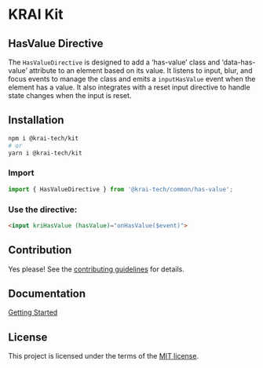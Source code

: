 # KRAI Kit
## HasValue Directive

The `HasValueDirective` is designed to add a ‘has-value’ class and ‘data-has-value’ attribute to an element based on its value. 
It listens to input, blur, and focus events to manage the class and emits a `inputHasValue` event when the element has a value. 
It also integrates with a reset input directive to handle state changes when the input is reset.

## Installation

```bash
npm i @krai-tech/kit
# or
yarn i @krai-tech/kit
```

### Import
```ts
import { HasValueDirective } from '@krai-tech/common/has-value';
```

### Use the directive:

```html
<input kriHasValue (hasValue)="onHasValue($event)">
```

## Contribution

Yes please! See the
[contributing guidelines](https://krai-kit.dev/en/docs/contribution)
for details.

## Documentation

[Getting Started](https://krai-kit.dev/en/docs/getting-started)

## License

This project is licensed under the terms of the
[MIT license](https://github.com/krai-tech/krai-kit/blob/master/LICENSE).
